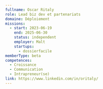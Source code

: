 ```yaml
---
fullname: Oscar Ritaly
role: Lead biz dev et partenariats
domaine: Déploiement
missions:
  - start: 2023-06-19
    end: 2025-06-30
    status: independent
    employer: Malt
    startups:
      - dossierfacile
memberType: beta
competences:
  - Croissance
  - Communication
  - Intrapreneur(se)
link: https://www.linkedin.com/in/oritaly/
---
```

